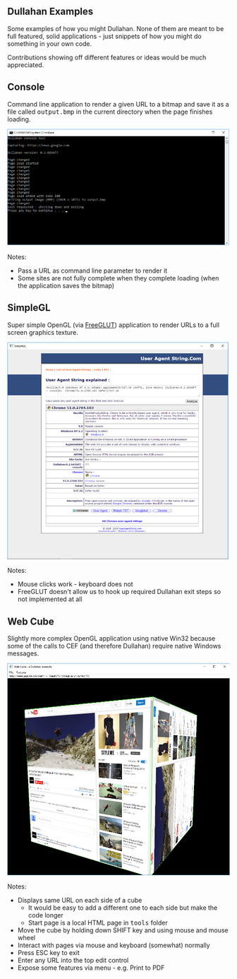 ## Dullahan Examples

Some examples of how you might Dullahan. None of them are meant to be full featured, solid applications - just snippets of how you might do something in your own code.

Contributions showing off different features or ideas would be much appreciated.

## Console

Command line application to render a given URL to a bitmap and save it as a file called  <tt>output.bmp</tt> in the current directory when the page finishes loading.

![Screen shot:](../docs/console.png?raw=true "Optional title")

Notes:
* Pass a URL as command line parameter to render it
* Some sites are not fully complete when they complete loading (when the application saves the bitmap)

## SimpleGL

Super simple OpenGL (via [FreeGLUT](http://freeglut.sourceforge.net/)) application to render URLs to a full screen graphics texture.

![Screen shot:](../docs/simplegl.png?raw=true "Optional title")

Notes:
* Mouse clicks work - keyboard does not
* FreeGLUT doesn't allow us to hook up required Dullahan exit steps so not implemented at all

## Web Cube

Slightly more complex OpenGL application using native Win32 because some of the calls to CEF (and therefore Dullahan) require native Windows messages.

![Screen shot:](../docs/webcube.png?raw=true "Optional title")

Notes:

* Displays same URL on each side of a cube
  * It would be easy to add a different one to each side but make the code longer
  * Start page is a local HTML page in <tt>tools</tt> folder
* Move the cube by holding down SHIFT key and using mouse and mouse wheel
* Interact with pages via mouse and keyboard (somewhat) normally
* Press ESC key to exit
* Enter any URL into the top edit control
* Expose some features via menu - e.g. Print to PDF
